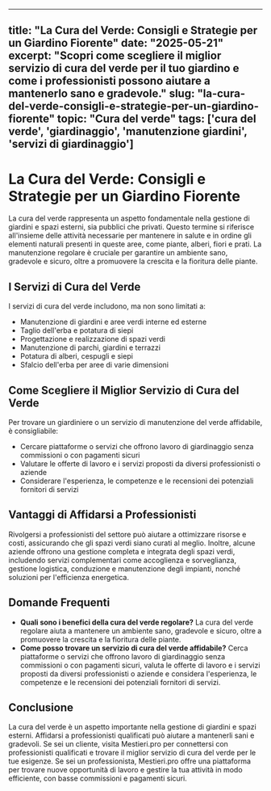 
---
title: "La Cura del Verde: Consigli e Strategie per un Giardino Fiorente"
date: "2025-05-21"
excerpt: "Scopri come scegliere il miglior servizio di cura del verde per il tuo giardino e come i professionisti possono aiutare a mantenerlo sano e gradevole."
slug: "la-cura-del-verde-consigli-e-strategie-per-un-giardino-fiorente"
topic: "Cura del verde"
tags: ['cura del verde', 'giardinaggio', 'manutenzione giardini', 'servizi di giardinaggio']
---

# La Cura del Verde: Consigli e Strategie per un Giardino Fiorente

La cura del verde rappresenta un aspetto fondamentale nella gestione di giardini e spazi esterni, sia pubblici che privati. Questo termine si riferisce all'insieme delle attività necessarie per mantenere in salute e in ordine gli elementi naturali presenti in queste aree, come piante, alberi, fiori e prati. La manutenzione regolare è cruciale per garantire un ambiente sano, gradevole e sicuro, oltre a promuovere la crescita e la fioritura delle piante.

## I Servizi di Cura del Verde

I servizi di cura del verde includono, ma non sono limitati a:
- Manutenzione di giardini e aree verdi interne ed esterne
- Taglio dell'erba e potatura di siepi
- Progettazione e realizzazione di spazi verdi
- Manutenzione di parchi, giardini e terrazzi
- Potatura di alberi, cespugli e siepi
- Sfalcio dell'erba per aree di varie dimensioni

## Come Scegliere il Miglior Servizio di Cura del Verde

Per trovare un giardiniere o un servizio di manutenzione del verde affidabile, è consigliabile:
- Cercare piattaforme o servizi che offrono lavoro di giardinaggio senza commissioni o con pagamenti sicuri
- Valutare le offerte di lavoro e i servizi proposti da diversi professionisti o aziende
- Considerare l'esperienza, le competenze e le recensioni dei potenziali fornitori di servizi

## Vantaggi di Affidarsi a Professionisti

Rivolgersi a professionisti del settore può aiutare a ottimizzare risorse e costi, assicurando che gli spazi verdi siano curati al meglio. Inoltre, alcune aziende offrono una gestione completa e integrata degli spazi verdi, includendo servizi complementari come accoglienza e sorveglianza, gestione logistica, conduzione e manutenzione degli impianti, nonché soluzioni per l'efficienza energetica.

## Domande Frequenti

- **Quali sono i benefici della cura del verde regolare?**
La cura del verde regolare aiuta a mantenere un ambiente sano, gradevole e sicuro, oltre a promuovere la crescita e la fioritura delle piante.
- **Come posso trovare un servizio di cura del verde affidabile?**
Cerca piattaforme o servizi che offrono lavoro di giardinaggio senza commissioni o con pagamenti sicuri, valuta le offerte di lavoro e i servizi proposti da diversi professionisti o aziende e considera l'esperienza, le competenze e le recensioni dei potenziali fornitori di servizi.

## Conclusione

La cura del verde è un aspetto importante nella gestione di giardini e spazi esterni. Affidarsi a professionisti qualificati può aiutare a mantenerli sani e gradevoli. Se sei un cliente, visita Mestieri.pro per connettersi con professionisti qualificati e trovare il miglior servizio di cura del verde per le tue esigenze. Se sei un professionista, Mestieri.pro offre una piattaforma per trovare nuove opportunità di lavoro e gestire la tua attività in modo efficiente, con basse commissioni e pagamenti sicuri.
